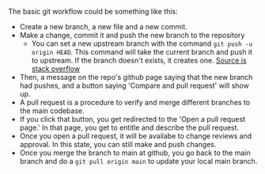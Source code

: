 The basic git workflow could be something like this:

- Create a new branch, a new file and a new commit.
- Make a change, commit it and push the new branch to the repository
  - You can set a new upstream branch with the command `git push -u origin HEAD`. This command will take the current branch and push it to upstream. If the branch doesn't exists, it creates one. [Source is stack overflow](https://stackoverflow.com/questions/6089294/why-do-i-need-to-do-set-upstream-all-the-time)
- Then, a message on the repo's github page saying that the new branch had pushes, and a button saying 'Compare and pull request' will show up. 
- A pull request is a procedure to verify and merge different branches to the main codebase.
- If you click that button, you get redirected to the 'Open a pull request page.' In that page, you get to entitle and describe the pull request.
- Once you open a pull request, it will be availabe to change reviews and approval. In this state, you can still make and push changes.
- Once you merge the branch to main at github, you go back to the main branch and do a `git pull origin main` to update your local main branch.